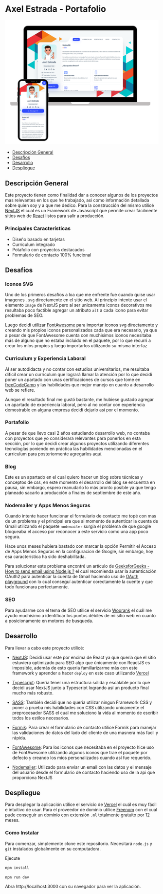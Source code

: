 # Axel Estrada - Portafolio

![Axel Estrada - Portafolio](./readme-preview.png)

- [Descripción General](#descripción-general)
- [Desafíos](#desafíos)
- [Desarrollo](#desarrollo)
- [Despliegue](#despliegue)

## Descripción General

Este proyecto tienen como finalidad dar a conocer algunos de los proyectos mas relevantes en los que he trabajado, asi como información detallada sobre quien soy y a que me dedico. Para la construcción del mismo utilicé [NextJS](https://nextjs.org/) el cual es un Framework de Javascript que permite crear fácilmente sitios web de [React](https://reactjs.org/) listos para salir a producción.

### Principales Características

- Diseño basado en tarjetas
- Currículum integrado
- Potafolio con proyectos destacados
- Formulario de contacto 100% funcional

## Desafíos

### Iconos SVG

Uno de los primeros desafíos a loa que me enfrente fue cuando quise usar imagenes `.svg` directamente en el sitio web. Al principio intente usar el elemento `Image` de NextJS pero al ser unicamente iconos decorativos me resultaba poco factible agregar un atributo `alt` a cada icono para evitar problemas de SEO.

Luego decidi utilizar [FontAwesome](https://fontawesome.com/) para importar iconos svg directamente y creando mis propios iconos personalizados cada que era necesario, ya que a pesar de que FontAwesome cuenta con muchisimos iconos necesitaba más de alguno que no estaba incluido en el paquete, por lo que recurri a crear los míos propios y luego importarlos utilizando su misma interfaz

### Curriculum y Experiencia Laboral

Al ser autodidacta y no contar con estudios universitarios, me resultaba dificil crear un curriculum que logrará llamar la atención por lo que decidi poner un apartado con unas certificaciones de cursos que tome en [freeCodeCamp](https://freecodecamp.org) y las habilidades que mejor manejo en cuanto a desarrollo web se refiere.

Aunque el resultado final me gustó bastante, me hubiese gustado agregar un apartado de experiencia laboral, pero al no contar con experiencia demostrable en alguna empresa decidi dejarlo así por el momento.

### Portafolio

A pesar de que llevo casi 2 años estudiando desarrollo web, no contaba con proyectos que yo considerara relevantes para ponerlos en esta sección, por lo que decidí crear algunos proyectos utilizando diferentes tecnologías poniendo en práctica las habilidades mencionadas en el curriculum para posteriormente agregarlos aquí.

### Blog

Este es un apartado en el cual quiero hacer un blog sobre técnicas y conceptos de css, en este momento el desarrollo del blog se encuentra en pausa, sin embargo, espero reanudarlo lo más pronto posible ya que tengo planeado sacarlo a producción a finales de septiembre de este año.

### Nodemailer y Apps Menos Seguras

Cuando intente hacer funcionar el formulario de contacto me topé con mas de un problema y el principal era que al momento de autenticar la cuenta de Gmail utilizando el paquete `nodemailer` surgia el problema de que google bloqueaba el acceso por reconocer a este servicio como una app poco segura.

Hace unos meses hubiera bastado con marcar la opción Permitir el Acceso de Apps Menos Seguras en la configuracion de Google, sin embargo, hoy esa característica ha sido deshabilitada.

Para solucionar este problema encontré un artículo de [GeeksforGeeks - How to send email using Node.js ?](https://www.geeksforgeeks.org/how-to-send-email-using-node-js/) el cual recomienda usar la autenticación OAuth2 para autenticar la cuenta de Gmail haciendo uso de [OAuth playground](https://developers.google.com/oauthplayground/) con lo cual conseguí autenticar corectamente la cuente y que todo funcionara perfectamente.

### SEO

Para ayudarme con el tema de SEO utilice el servicio [Woorank](https://www.woorank.com/) el cuál me ayudo muchisimo a identificar los puntos débiles de mi sitio web en cuanto a posicionamente en motores de busqueda.

## Desarrollo

Para llevar a cabo este proyecto utilicé:

- [NextJS](https://nextjs.org): Decidi usar este por encima de React ya que queria que el sitio estuviera optimizado para SEO algo que únicamente con ReactJS es imposible, además de esto queria familiarizarme más con este framework y aprender a hacer `deploy` en este caso utilizando [Vercel](https://vercel.com)

- [Typescript](https://www.typescriptlang.org/): Queria tener una estructura sólida y escalable por lo que decidi usar NextJS junto a Typescript logrando así un producto final mucho más robusto.

- [SASS](https://sass-lang.com/): También decidi que no queria utilizar ningun Framework CSS y poner a prueba mis habilidades con CSS utilizando unicamente el preprocesador SASS el cual me soluciono la vida al momento de escribir todos los estilos necesarios.

- [Formik](https://formik.org/): Para crear el formulario de contacto utilice Formik para manejar las validaciones de datos del lado del cliente de una masnera más facil y rápida.

- [FontAwesome](https://fontawesome.com): Para los iconos que necesitaba en el proyecto hice uso de FontAwesome utilizando algunos iconos que trae el paquete por defecto y creando los mios personalizados cuando así fue requerido.

- [Nodemailer](https://nodemailer.com/): Utilizado para enviar un email con las datos y el mensaje del usuario desde el formulario de contacto haciendo uso de la api que proporciona NextJS

## Despliegue

Para desplegar la aplicación utilice el servicio de [Vercel](https://vercel.com) el cuál es muy fácil e intuitivo de usar. Para el proveedor de dominio utilice [Freenom](https://freenom.com) con el cual pude conseguir un dominio con extensión `.ml` totalmente gratuito por 12 meses.

### Como Instalar

Para comenzar, simplemente clone este repositorio. Necesitará `node.js` y `git` instalados globalmente en su computadora.

Ejecute

```bash
npm install
```

```bash
npm run dev
```

Abra http://localhost:3000 con su navegador para ver la aplicación.
